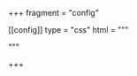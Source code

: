 +++
fragment = "config"

[[config]]
  type = "css"
  html = """
<style>
  .hero h1, .hero .hero-subtitle {
    color: white !important;
  }

  .hero .jumbotron {
    background: linear-gradient(black, transparent), url(/images/header.jpeg) !important;
    background-position: center !important;
    background-size: cover !important;
  }
</style>
"""

+++